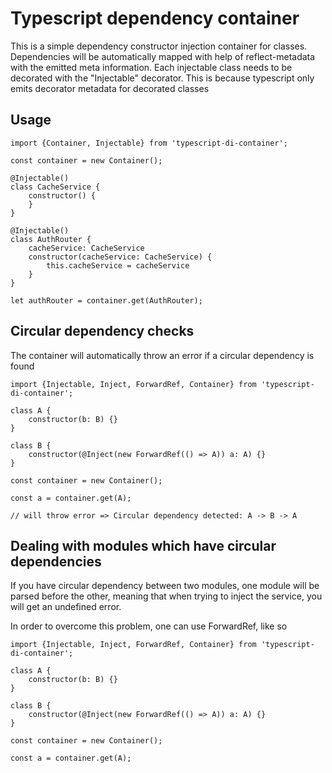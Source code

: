 # Typescript dependency container
This is a simple dependency constructor injection container for classes. Dependencies will be automatically mapped with help of reflect-metadata with the emitted
meta information. Each injectable class needs to be decorated with the "Injectable" decorator. This is because typescript only emits decorator metadata for decorated classes

## Usage

```
import {Container, Injectable} from 'typescript-di-container';

const container = new Container();

@Injectable()
class CacheService {
	constructor() {
	}
}

@Injectable()
class AuthRouter {
	cacheService: CacheService
	constructor(cacheService: CacheService) {
		this.cacheService = cacheService
	}
}

let authRouter = container.get(AuthRouter);

```

## Circular dependency checks
The container will automatically throw an error if a circular dependency is found

```
import {Injectable, Inject, ForwardRef, Container} from 'typescript-di-container';

class A {
	constructor(b: B) {}
}

class B {
	constructor(@Inject(new ForwardRef(() => A)) a: A) {}
}

const container = new Container();

const a = container.get(A);

// will throw error => Circular dependency detected: A -> B -> A
```

## Dealing with modules which have circular dependencies
If you have circular dependency between two modules, one module will be parsed before the other, meaning that when trying to inject the service, you will get an
undefined error.

In order to overcome this problem, one can use ForwardRef, like so

```
import {Injectable, Inject, ForwardRef, Container} from 'typescript-di-container';

class A {
	constructor(b: B) {}
}

class B {
	constructor(@Inject(new ForwardRef(() => A)) a: A) {}
}

const container = new Container();

const a = container.get(A);
```



